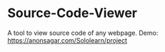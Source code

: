 # Source-Code-Viewer
A tool to view source code of any webpage.
Demo: https://anonsagar.com/Sololearn/project
